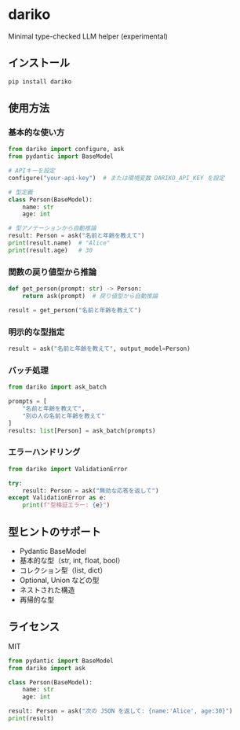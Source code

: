 # dariko

Minimal type-checked LLM helper (experimental)

## インストール

```bash
pip install dariko
```

## 使用方法

### 基本的な使い方

```python
from dariko import configure, ask
from pydantic import BaseModel

# APIキーを設定
configure("your-api-key")  # または環境変数 DARIKO_API_KEY を設定

# 型定義
class Person(BaseModel):
    name: str
    age: int

# 型アノテーションから自動推論
result: Person = ask("名前と年齢を教えて")
print(result.name)  # "Alice"
print(result.age)   # 30
```

### 関数の戻り値型から推論

```python
def get_person(prompt: str) -> Person:
    return ask(prompt)  # 戻り値型から自動推論

result = get_person("名前と年齢を教えて")
```

### 明示的な型指定

```python
result = ask("名前と年齢を教えて", output_model=Person)
```

### バッチ処理

```python
from dariko import ask_batch

prompts = [
    "名前と年齢を教えて",
    "別の人の名前と年齢を教えて"
]
results: list[Person] = ask_batch(prompts)
```

### エラーハンドリング

```python
from dariko import ValidationError

try:
    result: Person = ask("無効な応答を返して")
except ValidationError as e:
    print(f"型検証エラー: {e}")
```

## 型ヒントのサポート

- Pydantic BaseModel
- 基本的な型（str, int, float, bool）
- コレクション型（list, dict）
- Optional, Union などの型
- ネストされた構造
- 再帰的な型

## ライセンス

MIT

```python
from pydantic import BaseModel
from dariko import ask

class Person(BaseModel):
    name: str
    age: int

result: Person = ask("次の JSON を返して: {name:'Alice', age:30}")
print(result)
